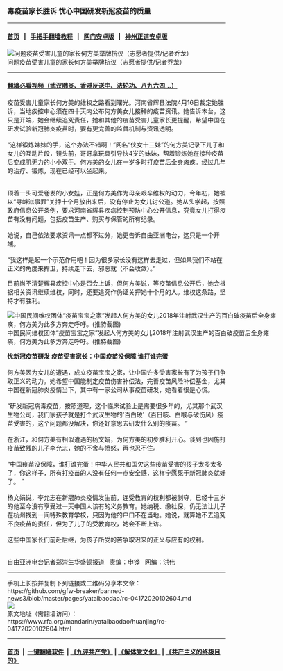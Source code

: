 ### 毒疫苗家长胜诉  忧心中国研发新冠疫苗的质量
------------------------

#### [首页](https://github.com/gfw-breaker/banned-news3/blob/master/README.md) &nbsp;&nbsp;|&nbsp;&nbsp; [手把手翻墙教程](https://github.com/gfw-breaker/guides/wiki) &nbsp;&nbsp;|&nbsp;&nbsp; [网门安卓版](https://github.com/oGate2/oGate) &nbsp;&nbsp;|&nbsp;&nbsp; [神州正道安卓版](https://github.com/SzzdOgate/update) 



<div id="headerimg">
 <img alt="问题疫苗受害儿童的家长何方美举牌抗议（志愿者提供/记者乔龙）" src="https://www.rfa.org/mandarin/yataibaodao/huanjing/rc-04172020102604.html/rc0417c.jpg/image" title="问题疫苗受害儿童的家长何方美举牌抗议（志愿者提供/记者乔龙）"/>
 <div id="headerimgcontents">
  <div id="headerimgcaption">
   <span>
    问题疫苗受害儿童的家长何方美举牌抗议（志愿者提供/记者乔龙）
   </span>
   <!-- zoomattribute -->
  </div>
  <!-- headerimgcaption -->
 </div>
 <!-- headerimagecontents -->
</div>

<hr/>


#### [翻墙必看视频（武汉肺炎、香港反送中、法轮功、八九六四...）](https://github.com/gfw-breaker/banned-news3/blob/master/pages/link3.md)

<div id="storytext">
 <div>
  <div class="slot_header">
  </div>
 </div>
 <p>
  疫苗受害儿童家长何方美的维权之路看到曙光。河南省辉县法院4月16日裁定她胜诉，当地疾控中心须在四十天内公布何方美女儿接种的疫苗资讯。她告诉本台，这只是开端，她会继续追究责任，她和其他的疫苗受害儿童家长更提醒，希望中国在研发试验新冠肺炎疫苗时，要有更完善的监督机制与资讯透明。
  <br/>
  <br/>
  “这样锻炼妹妹的手，这个办法不错啊！”网名“侠女十三妹”的何方美记录下儿子和女儿的互动片段，镜头前，哥哥拿玩具引导快4岁的妹妹，帮着锻炼她在接种疫苗后变成肌无力的小小双手。何方美的女儿在一岁多时打疫苗后全身瘫痪。经过几年的治疗、锻炼，现在已经可以坐起来。
 </p>
 <p>
 </p>
 <p>
  <br/>
  顶着一头可爱卷发的小女娃，正是何方美作为母亲艰辛维权的动力，今年初，她被以“寻衅滋事罪”关押十个月放出来后，没有停止为女儿讨公道。她从头学起，按照政府信息公开条例，要求河南省辉县疾病控制预防中心公开信息，究竟女儿打得疫苗有没有问题，包括疫苗生产、购买与保管的所有纪录。
  <br/>
  <br/>
  她说，自己依法要求资讯一点都不过分，她更告诉自由亚洲电台，这只是一个开端。
  <br/>
  <br/>
  “我这样是起一个示范作用吧！因为很多家长没有这样去走过，但如果我们不站在正义的角度来捍卫，持续走下去，邪恶就（不会收敛）。”
 </p>
 <p>
  目前尚不清楚辉县疾控中心是否会上诉，但何方美说，等疫苗信息公开后，她会根据相关资讯继续维权，同时，还要追究作伪证关押她十个月的人。维权这条路，坚持才有胜利。
 </p>
 <p>
  <div class="image-inline captioned" style="width:622px;">
   <div style="width:622px;">
    <img alt="中国民间维权团体“疫苗宝宝之家”发起人何方美的女儿2018年注射武汉生产的百白破疫苗后全身瘫痪，何方美为此多方奔走呼吁。(推特截图)" src="https://www.rfa.org/mandarin/yataibaodao/huanjing/rc-04172020102604.html/rc0417b.jpg" title="中国民间维权团体“疫苗宝宝之家”发起人何方美的女儿2018年注射武汉生产的百白破疫苗后全身瘫痪，何方美为此多方奔走呼吁。(推特截图)"/>
   </div>
   <div class="image-caption">
    <span style="width:622px;">
     中国民间维权团体“疫苗宝宝之家”发起人何方美的女儿2018年注射武汉生产的百白破疫苗后全身瘫痪，何方美为此多方奔走呼吁。(推特截图)
    </span>
    <span class="copyright">
    </span>
   </div>
  </div>
 </p>
 <p>
  <b>
   忧新冠疫苗研发 疫苗受害家长：中国疫苗没保障 谁打谁完蛋
  </b>
  <br/>
  <br/>
  何方美因为女儿的遭遇，成立疫苗宝宝之家，让中国许多受害家长有了为孩子们争取正义的动力。她希望中国能制定疫苗伤害补偿法，完善疫苗风险补偿基金，尤其中国在新冠肺炎疫情当下，其中有一家公司从事疫苗研发，她看着很是心慌。
  <br/>
  <br/>
  “研发新冠病毒疫苗，按照道理，这个临床试验上是需要很多年的，尤其那个武汉生物公司，我们家孩子就是打个武汉生物的'百白破'（百日咳、白喉与破伤风）疫苗受害的，这个问题都没解决，你还好意思去研发什么别的疫苗。 ”
  <br/>
  <br/>
  在浙江，和何方美有相似遭遇的杨文娟，为何方美的初步胜利开心。谈到也因施打疫苗致残的儿子李允志，她的不舍与愤怒，再也忍不住。
  <br/>
  <br/>
  “中国疫苗没保障，谁打谁完蛋！中华人民共和国欠这些疫苗受害的孩子太多太多了，你这样子，所有打疫苗的人没有任何一点安全感，这样宁愿死于新冠肺炎就好了。 ”
  <br/>
  <br/>
  杨文娟说，李允志在新冠肺炎疫情发生前，连受教育的权利都被剥夺，已经十三岁的他至今没有享受过一天中国人该有的义务教育。她纳税、缴社保，仍无法让儿子在杭州找到一间特殊教育学校，只因为他的户口不在当地。她说，就算她不去追究不良疫苗的责任，但为了儿子的受教育权，她会不断上访。
  <br/>
  <br/>
  这些中国家长们前赴后继，为孩子所受的苦争取迟来的正义与应有的权利。
 </p>
 <p>
  <br/>
  自由亚洲电台记者郑崇生华盛顿报道   责编：申铧   网编：洪伟
 </p>
</div>

<hr/>
手机上长按并复制下列链接或二维码分享本文章：<br/>
https://github.com/gfw-breaker/banned-news3/blob/master/pages/yataibaodao/rc-04172020102604.md <br/>
<a href='https://github.com/gfw-breaker/banned-news3/blob/master/pages/yataibaodao/rc-04172020102604.md'><img src='https://github.com/gfw-breaker/banned-news3/blob/master/pages/yataibaodao/rc-04172020102604.md.png'/></a> <br/>
原文地址（需翻墙访问）：https://www.rfa.org/mandarin/yataibaodao/huanjing/rc-04172020102604.html


------------------------
#### [首页](https://github.com/gfw-breaker/banned-news3/blob/master/README.md) &nbsp;|&nbsp; [一键翻墙软件](https://github.com/gfw-breaker/nogfw/blob/master/README.md) &nbsp;| [《九评共产党》](https://github.com/gfw-breaker/9ping.md/blob/master/README.md#九评之一评共产党是什么) | [《解体党文化》](https://github.com/gfw-breaker/jtdwh.md/blob/master/README.md) | [《共产主义的终极目的》](https://github.com/gfw-breaker/gczydzjmd.md/blob/master/README.md)


<img src='http://gfw-breaker.win/banned-news3/pages/yataibaodao/rc-04172020102604.md' width='0px' height='0px'/>